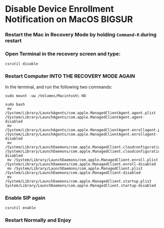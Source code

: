 # Disable Device Enrollment Notification on MacOS BIGSUR

### Restart the Mac in Recovery Mode by holding `Command-R` during restart

### Open Terminal in the recovery screen and type:
```
csrutil disable
```

### Restart Computer INTO THE RECOVERY MODE AGAIN
In the terminal, and run the following two commands:
```
sudo mount -uw /Volumes/Macintosh\ HD
```
```
sudo bash 
 mv /System/Library/LaunchAgents/com.apple.ManagedClientAgent.agent.plist /System/Library/LaunchAgents/com.apple.ManagedClientAgent.agent-disabled 
 mv /System/Library/LaunchAgents/com.apple.ManagedClientAgent.enrollagent.plist /System/Library/LaunchAgents/com.apple.ManagedClientAgent.enrollagent-disabled 
 mv /System/Library/LaunchDaemons/com.apple.ManagedClient.cloudconfigurationd.plist /System/Library/LaunchDaemons/com.apple.ManagedClient.cloudconfigurationd-disabled 
 mv /System/Library/LaunchDaemons/com.apple.ManagedClient.enroll.plist /System/Library/LaunchDaemons/com.apple.ManagedClient.enroll-disabled 
 mv /System/Library/LaunchDaemons/com.apple.ManagedClient.plist /System/Library/LaunchDaemons/com.apple.ManagedClient-disabled 
 mv /System/Library/LaunchDaemons/com.apple.ManagedClient.startup.plist System/Library/LaunchDaemons/com.apple.ManagedClient.startup-disabled  
```

### Enable SIP again
```
csrutil enable
```

### Restart Normally and Enjoy
